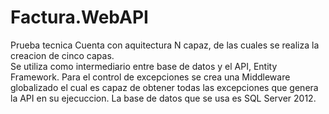 # Factura.WebAPI
Prueba tecnica
Cuenta con aquitectura N capaz, de las cuales se realiza la creacion de cinco capas.	
Se utiliza como intermediario entre base de datos y el API, Entity Framework.
Para el control de excepciones se crea una Middleware globalizado el cual es capaz de obtener todas las excepciones que genera la API en su ejecuccion.
La base de datos que se usa es SQL Server 2012.
